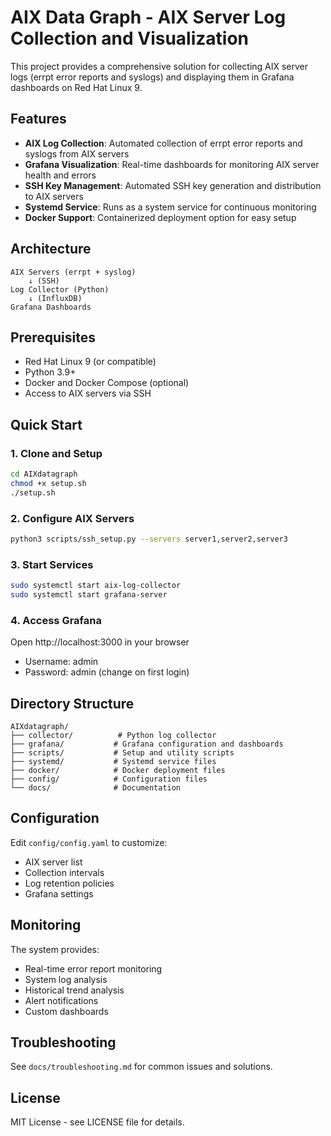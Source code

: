 # AIX Data Graph - AIX Server Log Collection and Visualization

This project provides a comprehensive solution for collecting AIX server logs (errpt error reports and syslogs) and displaying them in Grafana dashboards on Red Hat Linux 9.

## Features

- **AIX Log Collection**: Automated collection of errpt error reports and syslogs from AIX servers
- **Grafana Visualization**: Real-time dashboards for monitoring AIX server health and errors
- **SSH Key Management**: Automated SSH key generation and distribution to AIX servers
- **Systemd Service**: Runs as a system service for continuous monitoring
- **Docker Support**: Containerized deployment option for easy setup

## Architecture

```
AIX Servers (errpt + syslog) 
    ↓ (SSH)
Log Collector (Python)
    ↓ (InfluxDB)
Grafana Dashboards
```

## Prerequisites

- Red Hat Linux 9 (or compatible)
- Python 3.9+
- Docker and Docker Compose (optional)
- Access to AIX servers via SSH

## Quick Start

### 1. Clone and Setup
```bash
cd AIXdatagraph
chmod +x setup.sh
./setup.sh
```

### 2. Configure AIX Servers
```bash
python3 scripts/ssh_setup.py --servers server1,server2,server3
```

### 3. Start Services
```bash
sudo systemctl start aix-log-collector
sudo systemctl start grafana-server
```

### 4. Access Grafana
Open http://localhost:3000 in your browser
- Username: admin
- Password: admin (change on first login)

## Directory Structure

```
AIXdatagraph/
├── collector/          # Python log collector
├── grafana/           # Grafana configuration and dashboards
├── scripts/           # Setup and utility scripts
├── systemd/           # Systemd service files
├── docker/            # Docker deployment files
├── config/            # Configuration files
└── docs/              # Documentation
```

## Configuration

Edit `config/config.yaml` to customize:
- AIX server list
- Collection intervals
- Log retention policies
- Grafana settings

## Monitoring

The system provides:
- Real-time error report monitoring
- System log analysis
- Historical trend analysis
- Alert notifications
- Custom dashboards

## Troubleshooting

See `docs/troubleshooting.md` for common issues and solutions.

## License

MIT License - see LICENSE file for details.

